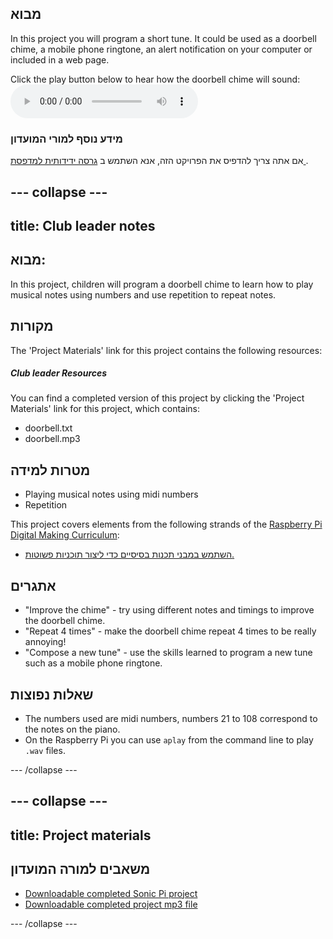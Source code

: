 ## מבוא

In this project you will program a short tune. It could be used as a doorbell chime, a mobile phone ringtone, an alert notification on your computer or included in a web page.

<div id="audio-preview" class="pdf-hidden">
  Click the play button below to hear how the doorbell chime will sound: <audio controls preload> <source src="resources/doorbell.mp3" type="audio/mpeg"> Your browser does not support the <code>audio</code> element. </audio>
</div>

### מידע נוסף למורי המועדון

אם אתה צריך להדפיס את הפרויקט הזה, אנא השתמש ב [ גרסה ידידותית למדפסת ](https://projects.raspberrypi.org/en/projects/compose-tune/print).

## \--- collapse \---

## title: Club leader notes

## מבוא:

In this project, children will program a doorbell chime to learn how to play musical notes using numbers and use repetition to repeat notes.

## מקורות

The 'Project Materials' link for this project contains the following resources:

##### Club leader Resources

You can find a completed version of this project by clicking the 'Project Materials' link for this project, which contains:

* doorbell.txt
* doorbell.mp3

## מטרות למידה

* Playing musical notes using midi numbers
* Repetition

This project covers elements from the following strands of the [Raspberry Pi Digital Making Curriculum](https://rpf.io/curriculum):

* [השתמש במבני תכנות בסיסיים כדי ליצור תוכניות פשוטות.](https://www.raspberrypi.org/curriculum/programming/creator)

## אתגרים

* "Improve the chime" - try using different notes and timings to improve the doorbell chime.
* "Repeat 4 times" - make the doorbell chime repeat 4 times to be really annoying!
* "Compose a new tune" - use the skills learned to program a new tune such as a mobile phone ringtone.

## שאלות נפוצות

* The numbers used are midi numbers, numbers 21 to 108 correspond to the notes on the piano.
* On the Raspberry Pi you can use `aplay` from the command line to play `.wav` files.

\--- /collapse \---

## \--- collapse \---

## title: Project materials

## משאבים למורה המועדון

* [Downloadable completed Sonic Pi project](resources/doorbell.txt)
* [Downloadable completed project mp3 file](resources/doorbell.mp3)

\--- /collapse \---